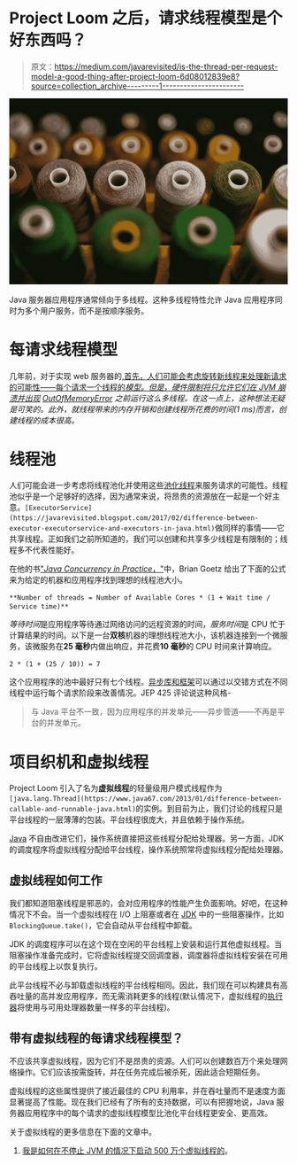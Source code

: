# Project Loom 之后，请求线程模型是个好东西吗？

> 原文：<https://medium.com/javarevisited/is-the-thread-per-request-model-a-good-thing-after-project-loom-6d08012839e8?source=collection_archive---------1----------------------->

[![](img/5ca6fea2f294f655c0c029fe8b5da6bd.png)](https://javarevisited.blogspot.com/2014/07/top-50-java-multithreading-interview-questions-answers.html)

Java 服务器应用程序通常倾向于多线程。这种多线程特性允许 Java 应用程序同时为多个用户服务，而不是按顺序服务。

# 每请求线程模型

几年前，对于实现 web 服务器的[,首先，人们可能会考虑旋转新线程来处理新请求的可能性——每个请求一个线程的*模型。但是，硬件限制将只允许它们在 JVM 崩溃并出现*](https://javarevisited.blogspot.com/2015/06/how-to-create-http-server-in-java-serversocket-example.html) *[OutOfMemoryError](https://javarevisited.blogspot.com/2011/09/javalangoutofmemoryerror-permgen-space.html) 之前运行这么多线程。在这一点上，这种想法无疑是可笑的。此外，就线程带来的内存开销和创建线程所花费的时间(1 ms)而言，创建线程的成本很高。*

# 线程池

人们可能会进一步考虑将线程池化并使用这些[池化线程](https://javarevisited.blogspot.com/2013/07/how-to-create-thread-pools-in-java-executors-framework-example-tutorial.html)来服务请求的可能性。线程池似乎是一个足够好的选择，因为通常来说，将昂贵的资源放在一起是一个好主意。`[ExecutorService](https://javarevisited.blogspot.com/2017/02/difference-between-executor-executorservice-and-executors-in-java.html)`做同样的事情——它共享线程。正如我们之前所知道的，我们可以创建和共享多少线程是有限制的；线程多不代表性能好。

在他的书["*Java Concurrency in Practice*，"](/javarevisited/is-java-concurrency-in-practice-still-valid-8bb54fc3fb7f)中，Brian Goetz 给出了下面的公式来为给定的机器和应用程序找到理想的线程池大小。

```
**Number of threads = Number of Available Cores * (1 + Wait time / Service time)**
```

*等待时间*是应用程序等待通过网络访问的远程资源的时间，*服务时间*是 CPU 忙于计算结果的时间。以下是一台**双核**机器的理想线程池大小，该机器连接到一个微服务，该微服务在**25 毫秒**内做出响应，并花费**10 毫秒**的 CPU 时间来计算响应。

```
2 * (1 + (25 / 10)) = 7
```

这个应用程序的池中最好只有七个线程。[异步库和框架](/javarevisited/7-best-webflux-and-reactive-spring-boot-courses-for-java-programmers-33b7c6fa8995)可以通过以交错方式在不同线程中运行每个请求阶段来改善情况。JEP 425 评论说这种风格-

> 与 Java 平台不一致，因为应用程序的并发单元——异步管道——不再是平台的并发单元。

# 项目织机和虚拟线程

Project Loom 引入了名为**虚拟线程**的轻量级用户模式线程作为`[java.lang.Thread](https://www.java67.com/2013/01/difference-between-callable-and-runnable-java.html)`的实例。到目前为止，我们讨论的线程只是平台线程的一层薄薄的包装。平台线程很庞大，并且依赖于操作系统。

[Java](/javarevisited/10-best-places-to-learn-java-online-for-free-ce5e713ab5b2) 不自由改进它们，操作系统直接把这些线程分配给处理器。另一方面，JDK 的调度程序将虚拟线程分配给平台线程，操作系统照常将虚拟线程分配给处理器。

## 虚拟线程如何工作

我们都知道阻塞线程是邪恶的，会对应用程序的性能产生负面影响。好吧，在这种情况下不会。当一个虚拟线程在 I/O 上阻塞或者在 [JDK](https://javarevisited.blogspot.com/2015/01/what-is-rtjar-in-javajdkjre-why-its-important.html) 中的一些阻塞操作，比如`BlockingQueue.take()`，它会自动从平台线程中卸载。

JDK 的调度程序可以在这个现在空闲的平台线程上安装和运行其他虚拟线程。当阻塞操作准备完成时，它将虚拟线程提交回调度器，调度器将虚拟线程安装在可用的平台线程上以恢复执行。

此平台线程不必与卸载虚拟线程的平台线程相同。因此，我们现在可以构建具有高吞吐量的高并发应用程序，而无需消耗更多的线程(默认情况下，虚拟线程的[执行器](https://javarevisited.blogspot.com/2016/12/difference-between-thread-and-executor.html)将使用与可用处理器数量一样多的平台线程)。

## 带有虚拟线程的每请求线程模型？

不应该共享虚拟线程，因为它们不是昂贵的资源。人们可以创建数百万个来处理网络操作。它们应该按需旋转，并在任务完成后被杀死，因此适合短期任务。

虚拟线程的这些属性提供了接近最佳的 CPU 利用率，并在吞吐量而不是速度方面显著提高了性能。现在我们已经有了所有的支持数据，可以有把握地说，Java 服务器应用程序中的每个请求的虚拟线程模型比池化平台线程更安全、更高效。

关于虚拟线程的更多信息在下面的文章中。

1.  [我是如何在不停止 JVM 的情况下启动 500 万个虚拟线程的](/javarevisited/how-i-spun-up-5-million-virtual-threads-without-stalling-the-jvm-1188d806e6bd)。